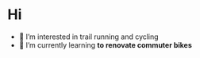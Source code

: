 # Hi

- 👀 I’m interested in trail running and cycling
- 🌱 I’m currently learning __to renovate commuter bikes__
<!---
edoardesd/edoardesd is a ✨ special ✨ repository because its `README.md` (this file) appears on your GitHub profile.
You can click the Preview link to take a look at your changes.
--->
